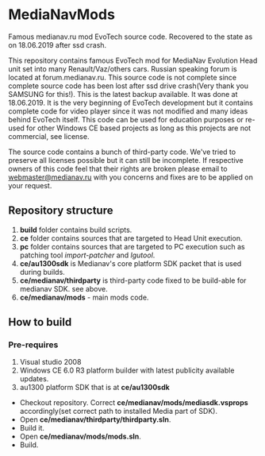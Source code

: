 # MediaNavMods
Famous medianav.ru mod EvoTech source code. Recovered to the state as on 18.06.2019 after ssd crash.

This repository contains famous EvoTech mod for MediaNav Evolution Head unit set into many Renault/Vaz/others cars.
Russian speaking forum is located at forum.medianav.ru. This source code is not complete since complete source code has been lost after ssd drive crash(Very thank you SAMSUNG for this!). 
This is the latest backup available. It was done at 18.06.2019. It is the very beginning of EvoTech development but it contains complete code for video player since it was not modified and many ideas behind EvoTech itself. 
This code can be used for education purposes or re-used for other Windows CE based projects as long as this projects are not commercial, see license.

The source code contains a bunch of third-party code. We've tried to preserve all licenses possible but it can still be incomplete.
If respective owners of this code feel that their rights are broken please email to webmaster@medianav.ru with you concerns and fixes are to be applied on your request.

## Repository structure
1. **build** folder contains build scripts.
2. **ce** folder contains sources that are targeted to Head Unit execution.
3. **pc** folder contains sources that are targeted to PC execution such as patching tool *import-patcher* and *lgutool*.
4. **ce/au1300sdk** is Medianav's core platform SDK packet that is used during builds.
5. **ce/medianav/thirdparty** is third-party code fixed to be build-able for medianav SDK. see above.
6. **ce/medianav/mods** - main mods code.

## How to build

### Pre-requires
1. Visual studio 2008
2. Windows CE 6.0 R3 platform builder with latest publicity available updates.
3. au1300 platform SDK that is at **ce/au1300sdk**

* Checkout repository. Correct **ce/medianav/mods/mediasdk.vsprops** accordingly(set correct path to installed Media part of SDK).
* Open **ce/medianav/thirdparty/thirdparty.sln**.
* Build it.
* Open **ce/medianav/mods/mods.sln**.
* Build.
